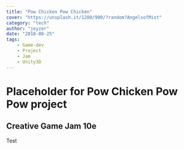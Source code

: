 ```yaml
---
title: "Pow Chicken Pow Chicken"
cover: "https://unsplash.it/1280/900/?random?AngelsofMist"
category: "tech"
author: "jeyzer"
date: "2018-08-25"
tags:
    - Game-dev
    - Project
    - Jam
    - Unity3D
---
```

# Placeholder for Pow Chicken Pow Pow project

## Creative Game Jam 10e

Test